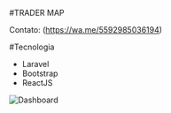 #TRADER MAP

Contato: (https://wa.me/5592985036194)

#Tecnologia

* Laravel
* Bootstrap
* ReactJS

![Dashboard](https://profiterolis.000webhostapp.com/financemanager.png)
